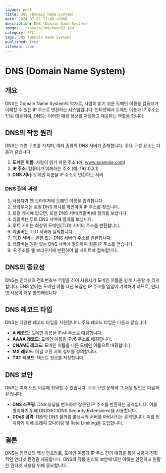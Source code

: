 ```yaml
---
layout: post
title: DNS (Domain Name System)
date: 2024-07-01 21:40 +0900
description: DNS (Domain Name System)
image: ../assets/img/hyun62.jpg
category: ETC
tags: DNS (Domain Name System)
published: true
sitemap: true
---
```


# DNS (Domain Name System)

## 개요

DNS는 Domain Name System의 약자로, 사람이 읽기 쉬운 도메인 이름을 컴퓨터가 이해할 수 있는 IP 주소로 변환하는 시스템입니다. 인터넷에서 도메인 이름과 IP 주소는 1:1로 대응되며, DNS는 이러한 매핑 정보를 저장하고 제공하는 역할을 합니다.

## DNS의 작동 원리

DNS는 계층 구조를 가지며, 여러 종류의 DNS 서버가 존재합니다. 주요 구성 요소는 다음과 같습니다:

1. **도메인 이름**: 사람이 읽기 쉬운 주소 (예: www.example.com)
2. **IP 주소**: 컴퓨터가 이해하는 주소 (예: 192.0.2.1)
3. **DNS 서버**: 도메인 이름을 IP 주소로 변환하는 서버

### DNS 질의 과정

1. 사용자가 웹 브라우저에 도메인 이름을 입력합니다.
2. 브라우저는 로컬 DNS 캐시를 확인하여 IP 주소를 찾습니다.
3. 로컬 캐시에 없으면, 로컬 DNS 서버(리졸버)에 질의를 보냅니다.
4. 리졸버는 루트 DNS 서버에 질의를 보냅니다.
5. 루트 서버는 최상위 도메인(TLD) 서버의 주소를 반환합니다.
6. 리졸버는 TLD 서버에 질의합니다.
7. TLD 서버는 권한 있는 DNS 서버의 주소를 반환합니다.
8. 리졸버는 권한 있는 DNS 서버에 질의하여 최종 IP 주소를 얻습니다.
9. IP 주소를 웹 브라우저에 반환하여 웹 사이트에 접속합니다.

## DNS의 중요성

DNS는 인터넷의 전화번호부 역할을 하여 사용자가 도메인 이름을 쉽게 사용할 수 있게 합니다. DNS 없이는 도메인 이름 대신 복잡한 IP 주소를 일일이 기억해야 하므로, 인터넷 사용이 매우 불편해집니다.

## DNS 레코드 타입

DNS는 다양한 레코드 타입을 지원합니다. 주요 레코드 타입은 다음과 같습니다:

- **A 레코드**: 도메인 이름을 IPv4 주소로 매핑합니다.
- **AAAA 레코드**: 도메인 이름을 IPv6 주소로 매핑합니다.
- **CNAME 레코드**: 도메인 이름을 다른 도메인 이름으로 매핑합니다.
- **MX 레코드**: 메일 교환 서버 정보를 정의합니다.
- **TXT 레코드**: 텍스트 정보를 저장합니다.

## DNS 보안

DNS는 여러 보안 이슈에 취약할 수 있습니다. 주요 보안 문제와 그 대응 방안은 다음과 같습니다:

- **DNS 스푸핑**: DNS 응답을 변조하여 잘못된 IP 주소를 반환하는 공격입니다. 이를 방지하기 위해 DNSSEC(DNS Security Extensions)을 사용합니다.
- **DDoS 공격**: 대량의 DNS 질의를 발생시켜 서버를 마비시키는 공격입니다. 이를 방지하기 위해 트래픽 모니터링 및 Rate Limiting을 도입합니다.

## 결론

DNS는 인터넷의 핵심 인프라로, 도메인 이름과 IP 주소 간의 매핑을 통해 사용자 친화적인 인터넷 환경을 제공합니다. DNS의 작동 원리와 보안에 대한 이해는 안전하고 원활한 인터넷 사용을 위해 중요합니다.
